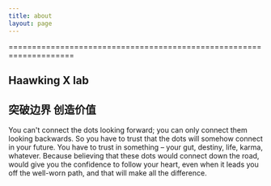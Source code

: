 ```yaml
---
title: about
layout: page
---
```


====================================================================

Haawking X lab
-------------------------------------------

突破边界 创造价值
-------------------------------------------

You can't connect the dots looking forward; you can only connect them looking backwards. So you have to trust that the dots will somehow connect in your future. You have to trust in something – your gut, destiny, life, karma, whatever. Because believing that these dots would connect down the road, would give you the confidence to follow your heart, even when it leads you off the well-worn path, and that will make all the difference.


